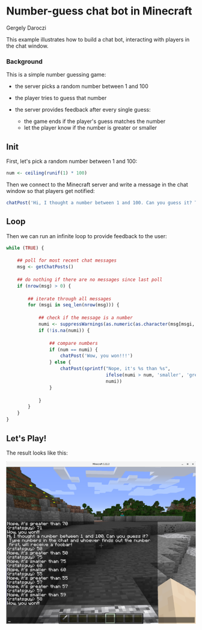 Number-guess chat bot in Minecraft
================
Gergely Daroczi

This example illustrates how to build a chat bot, interacting with players in the chat window.

### Background

This is a simple number guessing game:

-   the server picks a random number between 1 and 100
-   the player tries to guess that number
-   the server provides feedback after every single guess:

    -   the game ends if the player's guess matches the number
    -   let the player know if the number is greater or smaller

Init
----

First, let's pick a random number between 1 and 100:

``` r
num <- ceiling(runif(1) * 100)
```

Then we connect to the Minecraft server and write a message in the chat window so that players get notified:

``` r
chatPost('Hi, I thought a number between 1 and 100. Can you guess it? Type numbers in the chat window!')
```

Loop
----

Then we can run an infinite loop to provide feedback to the user:

``` r
while (TRUE) {

    ## poll for most recent chat messages
    msg <- getChatPosts()

    ## do nothing if there are no messages since last poll
    if (nrow(msg) > 0) {

        ## iterate through all messages
        for (msgi in seq_len(nrow(msg))) {

            ## check if the message is a number
            numi <- suppressWarnings(as.numeric(as.character(msg[msgi, 'message'])))
            if (!is.na(numi)) {

                ## compare numbers
                if (num == numi) {
                    chatPost('Wow, you won!!!')
                } else {
                    chatPost(sprintf("Nope, it's %s than %s",
                                     ifelse(numi > num, 'smaller', 'greater'),
                                     numi))
                }
                
            }
        }
    }
}
```

Let's Play!
-----------

The result looks like this:

![](figure/guessnum.png)
